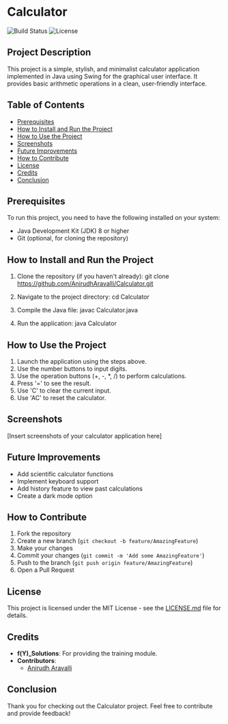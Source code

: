 # Calculator
![Build Status](https://img.shields.io/badge/build-passing-brightgreen)
![License](https://img.shields.io/badge/license-MIT-blue)
## Project Description

This project is a simple, stylish, and minimalist calculator application implemented in Java using Swing for the graphical user interface. It provides basic arithmetic operations in a clean, user-friendly interface.

## Table of Contents

- [Prerequisites](#prerequisites)
- [How to Install and Run the Project](#how-to-install-and-run-the-project)
- [How to Use the Project](#how-to-use-the-project)
- [Screenshots](#screenshots)
- [Future Improvements](#future-improvements)
- [How to Contribute](#how-to-contribute)
- [License](#license)
- [Credits](#credits)
- [Conclusion](#conclusion)

## Prerequisites

To run this project, you need to have the following installed on your system:

- Java Development Kit (JDK) 8 or higher
- Git (optional, for cloning the repository)

## How to Install and Run the Project

1. Clone the repository (if you haven't already):
   git clone https://github.com/AnirudhAravalli/Calculator.git

2. Navigate to the project directory:
    cd Calculator

3. Compile the Java file:
    javac Calculator.java

4. Run the application:
    java Calculator


## How to Use the Project

1. Launch the application using the steps above.
2. Use the number buttons to input digits.
3. Use the operation buttons (+, -, *, /) to perform calculations.
4. Press '=' to see the result.
5. Use 'C' to clear the current input.
6. Use 'AC' to reset the calculator.

## Screenshots

[Insert screenshots of your calculator application here]

## Future Improvements

- Add scientific calculator functions
- Implement keyboard support
- Add history feature to view past calculations
- Create a dark mode option

## How to Contribute

1. Fork the repository
2. Create a new branch (`git checkout -b feature/AmazingFeature`)
3. Make your changes
4. Commit your changes (`git commit -m 'Add some AmazingFeature'`)
5. Push to the branch (`git push origin feature/AmazingFeature`)
6. Open a Pull Request

## License

This project is licensed under the MIT License - see the [LICENSE.md](LICENSE.md) file for details.

## Credits

- **f(Y)_Solutions**: For providing the training module.
- **Contributors**: 
  - [Anirudh Aravalli](https://github.com/AnirudhAravalli)
 
## Conclusion

Thank you for checking out the Calculator project. Feel free to contribute and provide feedback!

